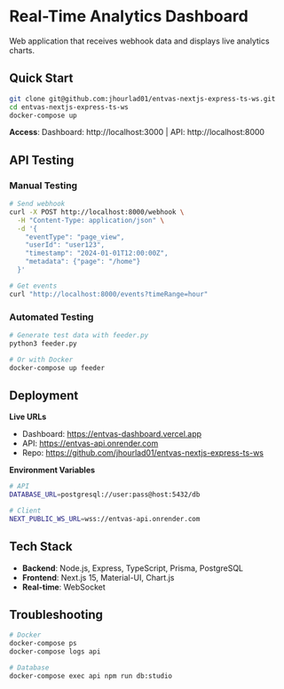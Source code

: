 # Real-Time Analytics Dashboard

Web application that receives webhook data and displays live analytics charts.

## Quick Start

```bash
git clone git@github.com:jhourlad01/entvas-nextjs-express-ts-ws.git
cd entvas-nextjs-express-ts-ws
docker-compose up
```

**Access**: Dashboard: http://localhost:3000 | API: http://localhost:8000

## API Testing

### Manual Testing
```bash
# Send webhook
curl -X POST http://localhost:8000/webhook \
  -H "Content-Type: application/json" \
  -d '{
    "eventType": "page_view",
    "userId": "user123", 
    "timestamp": "2024-01-01T12:00:00Z",
    "metadata": {"page": "/home"}
  }'

# Get events
curl "http://localhost:8000/events?timeRange=hour"
```

### Automated Testing
```bash
# Generate test data with feeder.py
python3 feeder.py

# Or with Docker
docker-compose up feeder
```

## Deployment

**Live URLs**
- Dashboard: https://entvas-dashboard.vercel.app
- API: https://entvas-api.onrender.com
- Repo: https://github.com/jhourlad01/entvas-nextjs-express-ts-ws



**Environment Variables**
```bash
# API
DATABASE_URL=postgresql://user:pass@host:5432/db

# Client  
NEXT_PUBLIC_WS_URL=wss://entvas-api.onrender.com
```

## Tech Stack

- **Backend**: Node.js, Express, TypeScript, Prisma, PostgreSQL
- **Frontend**: Next.js 15, Material-UI, Chart.js
- **Real-time**: WebSocket



## Troubleshooting

```bash
# Docker
docker-compose ps
docker-compose logs api

# Database
docker-compose exec api npm run db:studio
```


